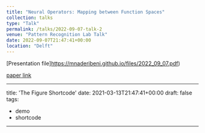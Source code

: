 ```yaml
---
title: "Neural Operators: Mapping between Function Spaces"
collection: talks
type: "Talk"
permalink: /talks/2022-09-07-talk-2
venue: "Pattern Recognition Lab Talk"
date: 2022-09-07T21:47:41+00:00
location: "Delft"
---
```


[Presentation file]https://mnaderibeni.github.io/files/2022_09_07.pdf)

[paper link](https://zongyi-li.github.io/neural-operator/)

---
title: 'The Figure Shortcode'
date: 2021-03-13T21:47:41+00:00
draft: false
tags:
  - demo
  - shortcode
---